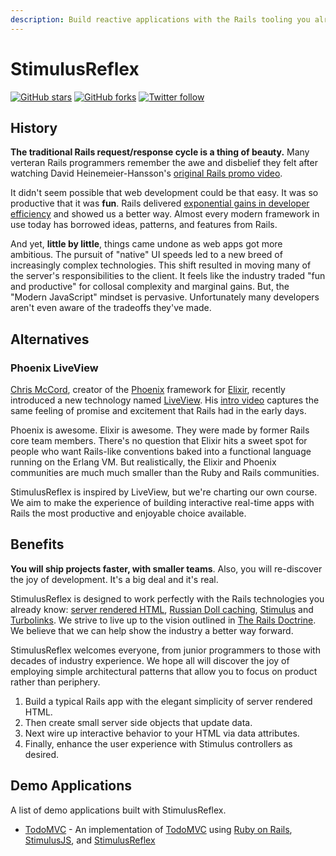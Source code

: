 ```yaml
---
description: Build reactive applications with the Rails tooling you already know and love.
---
```


# StimulusReflex

[![GitHub stars](https://img.shields.io/github/stars/hopsoft/stimulus_reflex?style=social)](https://github.com/hopsoft/stimulus_reflex) [![GitHub forks](https://img.shields.io/github/forks/hopsoft/stimulus_reflex?style=social)](https://github.com/hopsoft/stimulus_reflex) [![Twitter follow](https://img.shields.io/twitter/follow/hopsoft?style=social)](https://twitter.com/hopsoft)

## History

**The traditional Rails request/response cycle is a thing of beauty.** Many verteran Rails programmers remember the awe and disbelief they felt after watching David Heinemeier-Hansson's [original Rails promo video](https://www.youtube.com/watch?v=Gzj723LkRJY).

It didn't seem possible that web development could be that easy. It was so productive that it was __fun__. Rails delivered [exponential gains in developer efficiency](https://www.youtube.com/watch?v=SWEts0rlezA&t=3m23s) and showed us a better way. Almost every modern framework in use today has borrowed ideas, patterns, and features from Rails.

And yet, __little by little__, things came undone as web apps got more ambitious. The pursuit of "native" UI speeds led to a new breed of increasingly complex technologies. This shift resulted in moving many of the server's responsibilities to the client. It feels like the industry traded "fun and productive" for collosal complexity and marginal gains. But, the "Modern JavaScript" mindset is pervasive. Unfortunately many developers aren't even aware of the tradeoffs they've made.

## Alternatives

### Phoenix LiveView

[Chris McCord](https://twitter.com/chris_mccord), creator of the [Phoenix](http://www.phoenixframework.org/) framework for [Elixir](https://elixir-lang.org/), recently introduced a new technology named [LiveView](https://github.com/phoenixframework/phoenix_live_view). His [intro video](https://www.youtube.com/watch?v=8xJzHq8ru0M) captures the same feeling of promise and excitement that Rails had in the early days.

Phoenix is awesome. Elixir is awesome. They were made by former Rails core team members. There's no question that Elixir hits a sweet spot for people who want Rails-like conventions baked into a functional language running on the Erlang VM. But realistically, the Elixir and Phoenix communities are much much smaller than the Ruby and Rails communities.

StimulusReflex is inspired by LiveView, but we're charting our own course. We aim to make the experience of building interactive real-time apps with Rails the most productive and enjoyable choice available.

## Benefits

**You will ship projects faster, with smaller teams**. Also, you will re-discover the joy of development. It's a big deal and it's real.

StimulusReflex is designed to work perfectly with the Rails technologies you already know: [server rendered HTML](https://guides.rubyonrails.org/action_view_overview.html), [Russian Doll caching](https://edgeguides.rubyonrails.org/caching_with_rails.html#russian-doll-caching), [Stimulus](https://stimulusjs.org/) and [Turbolinks](https://www.youtube.com/watch?v=SWEts0rlezA). We strive to live up to the vision outlined in [The Rails Doctrine](https://rubyonrails.org/doctrine/). We believe that we can help show the industry a better way forward.

StimulusReflex welcomes everyone, from junior programmers to those with decades of industry experience. We hope all will discover the joy of employing simple architectural patterns that allow you to focus on product rather than periphery.

1. Build a typical Rails app with the elegant simplicity of server rendered HTML.
1. Then create small server side objects that update data.
1. Next wire up interactive behavior to your HTML via data attributes.
1. Finally, enhance the user experience with Stimulus controllers as desired.

## Demo Applications

A list of demo applications built with StimulusReflex.

* [TodoMVC](https://stimulus-reflex-todomvc.herokuapp.com) - An implementation of [TodoMVC](http://todomvc.com/) using [Ruby on Rails](https://rubyonrails.org/), [StimulusJS](https://stimulusjs.org/), and [StimulusReflex](https://github.com/hopsoft/stimulus_reflex)
